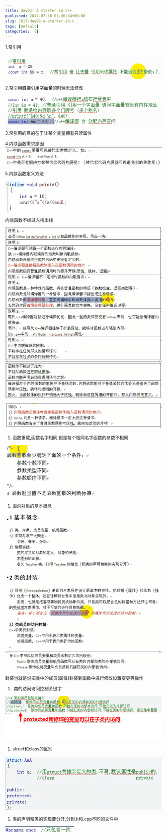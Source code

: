 ```yaml
---
title: day02- A starter in C++
published: 2017-07-30 03:36:34+00:00
slug: 2017/day02-a-starter-in-c
tags: [Default]
categories:  []
---
```


1.常引用

![](../old_assets/4f144b67bc1348fc4cf627827ba549da.png)

2.常引用直接引用字面量的时候无法修改

![](../old_assets/5d293bb2c95e28395612a275ffd90d9c.png)

3.常引用的目的在于让某个变量拥有只读属性

4.内联函数需求原因![](../old_assets/90440db38edc6756b9843fdb06c60459.png)

5.内敛函数定义方法

![](../old_assets/675fdd6918184e1ad1f5487490265bb7.png)

内敛函数不经过入栈出栈

![](../old_assets/f9d33375aa550c1d975b213206be7670.png)

![](../old_assets/e3f79e89487d317807cf2d162ba4828c.png)





  1. 函数重载,函数名字相同,但是每个相同名字函数的参数不相同



![](../old_assets/ff18bbfbdc9587528d170e225337421f.png)





  1. 面向对象的基本概念



![](../old_assets/39e92f5b13c773d234d08264995e222e.png)

封装也就是说把类中的成员(属性)封装到函数中进行修改设置变更等操作





  1.  类的访问访问控制关键字



![](../old_assets/48659f88444bcefc73a04eab6c7b5125.png)





  1. struct和class的区别



![](../old_assets/1c787bb9d717462714bd4fbb5b8f6da3.png)





  1. 类的声明和类的实现要分开,分到.h和.cpp不同的文件中



![](../old_assets/6788f697262c18d03f0fdb414a3dfeec.png)
